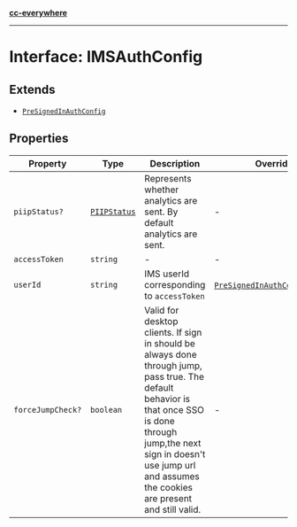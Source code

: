 [**cc-everywhere**](../../../../../index.md)

***

# Interface: IMSAuthConfig

## Extends

- [`PreSignedInAuthConfig`](../../authentication-types/interfaces/pre-signed-in-auth-config.md)

## Properties

| Property | Type | Description | Overrides | Inherited from |
| ------ | ------ | ------ | ------ | ------ |
| `piipStatus?` | [`PIIPStatus`](../../host-info-types/enumerations/piip-status.md) | Represents whether analytics are sent. By default analytics are sent. | - | [`PreSignedInAuthConfig`](../../authentication-types/interfaces/pre-signed-in-auth-config.md).[`piipStatus`](../../authentication-types/interfaces/pre-signed-in-auth-config.md#piipstatus) |
| `accessToken` | `string` | - | - | - |
| `userId` | `string` | IMS userId corresponding to `accessToken` | [`PreSignedInAuthConfig`](../../authentication-types/interfaces/pre-signed-in-auth-config.md).[`userId`](../../authentication-types/interfaces/pre-signed-in-auth-config.md#userid) | - |
| `forceJumpCheck?` | `boolean` | Valid for desktop clients. If sign in should be always done through jump, pass true. The default behavior is that once SSO is done through jump,the next sign in doesn't use jump url and assumes the cookies are present and still valid. | - | - |
